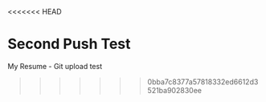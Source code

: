 <<<<<<< HEAD


Second Push Test
=======
My Resume - Git upload test
>>>>>>> 0bba7c8377a57818332ed6612d3521ba902830ee
